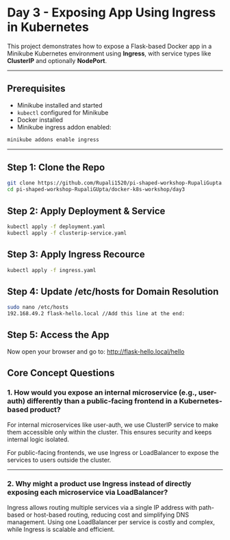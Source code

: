 # Day 3 - Exposing App Using Ingress in Kubernetes

This project demonstrates how to expose a Flask-based Docker app in a Minikube Kubernetes environment using **Ingress**, with service types like **ClusterIP** and optionally **NodePort**.

---

##  Prerequisites

-  Minikube installed and started
-  `kubectl` configured for Minikube
-  Docker installed
-  Minikube ingress addon enabled:

```bash
minikube addons enable ingress
```
---

## Step 1: Clone the Repo

```bash
git clone https://github.com/Rupali1520/pi-shaped-workshop-RupaliGupta.git
cd pi-shaped-workshop-RupaliGUpta/docker-k8s-workshop/day3
```

## Step 2: Apply Deployment & Service

```bash
kubectl apply -f deployment.yaml
kubectl apply -f clusterip-service.yaml
```

## Step 3: Apply Ingress Recource

```bash
kubectl apply -f ingress.yaml
```

## Step 4: Update /etc/hosts for Domain Resolution

```bash
sudo nano /etc/hosts
192.168.49.2 flask-hello.local //Add this line at the end:
```

## Step 5: Access the App

Now open your browser and go to:
http://flask-hello.local/hello

## Core Concept Questions

### 1. How would you expose an internal microservice (e.g., user-auth) differently than a public-facing frontend in a Kubernetes-based product?
For internal microservices like user-auth, we use ClusterIP service to make them accessible only within the cluster. This ensures security and keeps internal logic isolated.

For public-facing frontends, we use Ingress or LoadBalancer to expose the services to users outside the cluster.

---

### 2. Why might a product use Ingress instead of directly exposing each microservice via LoadBalancer?

Ingress allows routing multiple services via a single IP address with path-based or host-based routing, reducing cost and simplifying DNS management. Using one LoadBalancer per service is costly and complex, while Ingress is scalable and efficient. 


